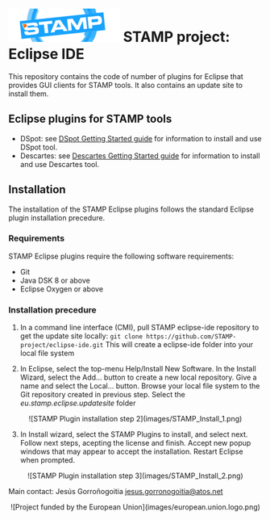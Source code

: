 # [![STAMP](images/STAMP_Logo.png)](https://stamp-project.eu/) STAMP project: Eclipse IDE

This repository contains the code of number of plugins for Eclipse that provides GUI clients for STAMP tools. It also contains an update site to install them.

## Eclipse plugins for STAMP tools

- DSpot: see [DSpot Getting Started guide](README_DSpot.md) for information to install and use DSpot tool.
- Descartes: see [Descartes Getting Started guide](README_Descartes.md) for information to install and use Descartes tool.

## Installation
The installation of the STAMP Eclipse plugins follows the standard Eclipse plugin installation precedure.

### Requirements
STAMP Eclipse plugins require the following software requirements:
- Git
- Java DSK 8 or above
- Eclipse Oxygen or above

### Installation precedure
1. In a command line interface (CMI), pull STAMP eclipse-ide repository to get the update site locally:
`git clone https://github.com/STAMP-project/eclipse-ide.git`
This will create a eclipse-ide folder into your local file system

2. In Eclipse, select the top-menu Help/Install New Software. In the Install Wizard, select the Add... button to create a new local repository. Give a name and select the Local... button. Browse your local file system to the Git repository created in previous step. Select the *eu.stamp.eclipse.updatesite* folder

<center>![STAMP Plugin installation step 2](images/STAMP_Install_1.png)</center>

3. In Install wizard, select the STAMP Plugins to install, and select next. Follow next steps, acepting the license and finish. Accept new popup windows that may appear to accept the installation. Restart Eclipse when prompted.

<center>![STAMP Plugin installation step 3](images/STAMP_Install_2.png)</center>

Main contact: Jesús Gorroñogoitia <jesus.gorronogoitia@atos.net>

<center>![Project funded by the European Union](images/european.union.logo.png)</center>


